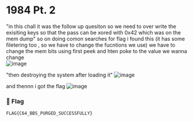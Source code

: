 # 1984 Pt. 2
"in this chall it was the follow up quesiton so we need to over write the exisiting keys so that the pass can be xored with 0x42 which was on the mem dump"
so on doing comon searches for flag i found this (it has some filetering too , so we have to change the fucntions we use)
we have to change the mem bits using first peek and hten poke to the value we wanna change   
![image](https://github.com/user-attachments/assets/30021cb8-40e0-4ec7-9717-ceb87d03c8d1)

"then destroying the system after loading it"
![image](https://github.com/user-attachments/assets/764278cb-1aa6-4dd5-bde8-51bec5f55905)

and thennn i got the flag
![image](https://github.com/user-attachments/assets/20f7a6a8-58bb-497b-9ad7-bf4abf395abb)

### 🏁 Flag  
```
FLAG{C64_BBS_PURGED_SUCCESSFULLY}

```
